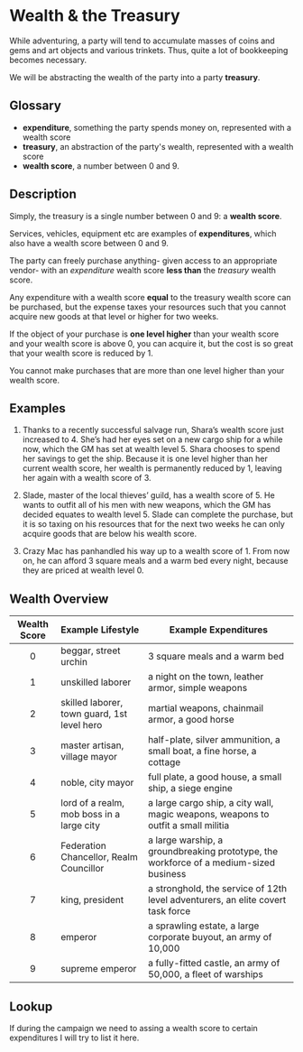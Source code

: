 # Wealth & the Treasury

While adventuring, a party will tend to accumulate masses of coins and gems and art objects and various trinkets. Thus, quite a lot of bookkeeping becomes necessary. 

We will be abstracting the wealth of the party into a party **treasury**.

## Glossary

* **expenditure**, something the party spends money on, represented with a wealth score
* **treasury**, an abstraction of the party's wealth, represented with a wealth score
* **wealth score**, a number between 0 and 9.

## Description

Simply, the treasury is a single number between 0 and 9: a **wealth score**. 

Services, vehicles, equipment etc are examples of **expenditures**, which also have a wealth score between 0 and 9. 

The party can freely purchase anything- given access to an appropriate vendor- with an *expenditure* wealth score **less than** the *treasury* wealth score.

Any expenditure with a wealth score **equal** to the treasury wealth score can be purchased, but the expense taxes your resources such that you cannot acquire new goods at that level or higher for two weeks.

If the object of your purchase is **one level higher** than your wealth score and your wealth score is above 0, you can acquire it, but the cost is so great that your wealth score is reduced by 1.

You cannot make purchases that are more than one level higher than your wealth score.

## Examples

1. Thanks to a recently successful salvage run, Shara’s wealth score just increased to 4. She’s had her eyes set on a new cargo ship for a while now, which the GM has set at wealth level 5. Shara chooses to spend her savings to get the ship. Because it is one level higher than her current wealth score, her wealth is permanently reduced by 1, leaving her again with a wealth score of 3.

2. Slade, master of the local thieves’ guild, has a wealth score of 5. He wants to outfit all of his men with new weapons, which the GM has decided equates to wealth level 5. Slade can complete the purchase, but it is so taxing on his resources that for the next two weeks he can only acquire goods that are below his wealth score.

3. Crazy Mac has panhandled his way up to a wealth score of 1. From now on, he can afford 3 square meals and a warm bed every night, because they are priced at wealth level 0.

## Wealth Overview

| Wealth Score  | Example Lifestyle | Example Expenditures|
| :---: | ------------- | ----- |
| 0  | beggar, street urchin | 3 square meals and a warm bed |
| 1  | unskilled laborer | a night on the town, leather armor, simple weapons |
| 2  | skilled laborer, town guard, 1st level hero | martial weapons, chainmail armor, a good horse |
| 3  | master artisan, village mayor | half-plate, silver ammunition, a small boat, a fine horse, a cottage |
| 4  | noble, city mayor | full plate, a good house, a small ship, a siege engine |
| 5  | lord of a realm, mob boss in a large city | a large cargo ship, a city wall, magic weapons, weapons to outfit a small militia |
| 6  | Federation Chancellor, Realm Councillor | a large warship, a groundbreaking prototype, the workforce of a medium-sized business |
| 7  | king, president | a stronghold, the service of 12th level adventurers, an elite covert task force |
| 8  | emperor | a sprawling estate, a large corporate buyout, an army of 10,000 |
| 9  | supreme emperor | a fully-fitted castle, an army of 50,000, a fleet of warships |


## Lookup

If during the campaign we need to assing a wealth score to certain expenditures I will try to list it here. 
